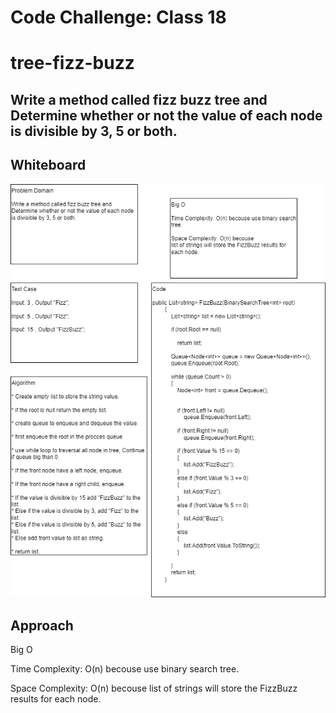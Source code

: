 # Code Challenge: Class 18
# tree-fizz-buzz

## Write a method called fizz buzz tree and Determine whether or not the value of each node is divisible by 3, 5 or both. 

## Whiteboard
![whiteboard](Asserts/cc18.png)

## Approach

Big O

Time Complexity: O(n) becouse use binary search tree.

Space Complexity: O(n) becouse 
list of strings will store the FizzBuzz results for each node.
